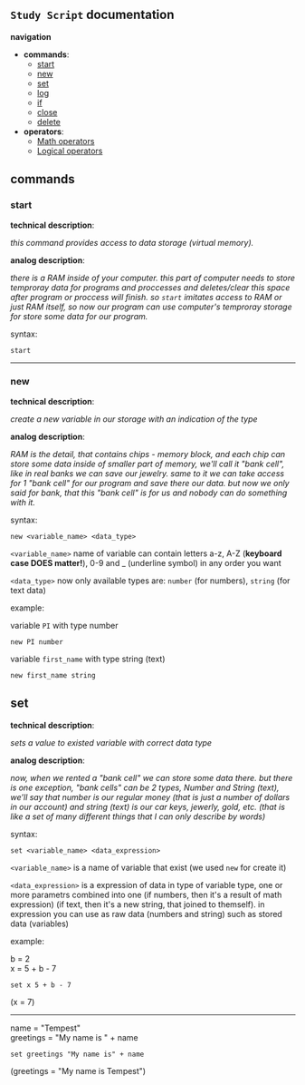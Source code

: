 ## `Study Script` documentation

**navigation**

- **commands**:
    - [start](#start)
    - [new](#new)
    - [set](#set)
    - [log](#log)
    - [if](#if)
    - [close](#close)
    - [delete](#delete)
- **operators**:
    - [Math operators](#math-operators)
    - [Logical operators](#logical-operators)
    
## commands

### start

**technical description**: 

_this command provides access to data storage (virtual memory)._

**analog description**:

_there is a RAM inside of your computer. this part of computer needs to store temproray data for programs and proccesses and deletes/clear this space after program or proccess will finish. so `start` imitates access to RAM or just RAM itself, so now our program can use computer's temproray storage for store some data for our program._


syntax:
```
start
```

---

### new

**technical description**:

_create a new variable in our storage with an indication of the type_

**analog description**:

_RAM is the detail, that contains chips - memory block, and each chip can store some data inside of smaller part of memory, we'll call it "bank cell", like in real banks we can save our jewelry. same to it we can take access for 1 "bank cell" for our program and save there our data. but now we only said for bank, that this "bank cell" is for us and nobody can do something with it._

syntax:
```
new <variable_name> <data_type>
```

`<variable_name>` name of variable can contain letters a-z, A-Z (**keyboard case DOES matter!**), 0-9 and _ (underline symbol) in any order you want

`<data_type>` now only available types are: `number` (for numbers), `string` (for text data)

example:

variable `PI` with type number
```
new PI number
```

variable `first_name` with type string (text)
```
new first_name string
```

## set

**technical description**:

_sets a value to existed variable with correct data type_

**analog description**:

_now, when we rented a "bank cell" we can store some data there. but there is one exception, "bank cells" can be 2 types, Number and String (text), we'll say that number is our regular money (that is just a number of dollars in our account) and string (text) is our car keys, jewerly, gold, etc. (that is like a set of many different things that I can only describe by words)_

syntax:
```
set <variable_name> <data_expression>
```

`<variable_name>` is a name of variable that exist (we used `new` for create it)

`<data_expression>` is a expression of data in type of variable type, one or more parametrs combined into one (if numbers, then it's a result of math expression) (if text, then it's a new string, that joined to themself). in expression you can use as raw data (numbers and string) such as stored data (variables)

example:

b = 2<br>
x = 5 + b - 7<br>
```
set x 5 + b - 7
```
(x = 7)

---

name = "Tempest"<br>
greetings = "My name is " + name
```
set greetings "My name is" + name
```
(greetings = "My name is Tempest")
